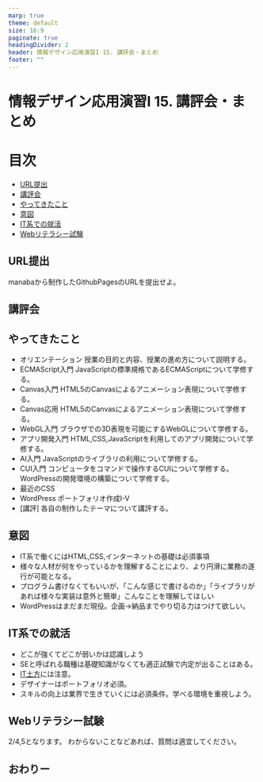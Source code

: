 ```yaml
---
marp: true
theme: default
size: 16:9
paginate: true
headingDivider: 2
header: 情報デザイン応用演習I 15. 講評会・まとめ
footer: ""
---
```


# 情報デザイン応用演習I 15. 講評会・まとめ<!-- omit in toc -->

# 目次<!-- omit in toc -->
- [URL提出](#url提出)
- [講評会](#講評会)
- [やってきたこと](#やってきたこと)
- [意図](#意図)
- [IT系での就活](#it系での就活)
- [Webリテラシー試験](#webリテラシー試験)


## URL提出
manabaから制作したGithubPagesのURLを提出せよ。

## 講評会

## やってきたこと
- オリエンテーション 授業の目的と内容、授業の進め方について説明する。
- ECMAScript入門 JavaScriptの標準規格であるECMAScriptについて学修する。
- Canvas入門 HTML5のCanvasによるアニメーション表現について学修する。
- Canvas応用 HTML5のCanvasによるアニメーション表現について学修する。
- WebGL入門 ブラウザでの3D表現を可能にするWebGLについて学修する。
- アプリ開発入門 HTML,CSS,JavaScriptを利用してのアプリ開発について学修する。
- AI入門 JavaScriptのライブラリの利用について学修する。
- CUI入門 コンピュータをコマンドで操作するCUIについて学修する。 WordPressの開発環境の構築について学修する。
- 最近のCSS
- WordPress ポートフォリオ作成I-V
- [講評] 各自の制作したテーマについて講評する。

## 意図
- IT系で働くにはHTML,CSS,インターネットの基礎は必須事項
- 様々な人材が何をやっているかを理解することにより、より円滑に業務の遂行が可能となる。
- プログラム書けなくてもいいが、「こんな感じで書けるのか」「ライブラリがあれば様々な実装は意外と簡単」こんなことを理解してほしい
- WordPressはまだまだ現役。企画->納品までやり切る力はつけて欲しい。

## IT系での就活
- どこが強くてどこが弱いかは認識しよう
- SEと呼ばれる職種は基礎知識がなくても適正試験で内定が出ることはある。
- [IT土方](https://www.aster-link.co.jp/posts/it-dokata/)には注意。
- デザイナーはポートフォリオ必須。
- スキルの向上は業界で生きていくには必須条件。学べる環境を重視しよう。

## Webリテラシー試験
2/4,5となります。
わからないことなどあれば、質問は適宜してください。

## おわりー
